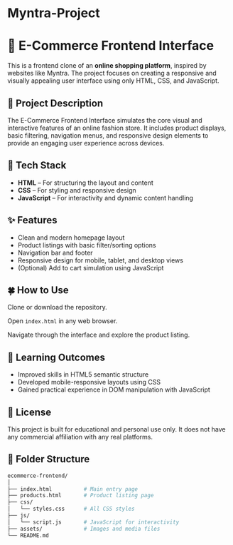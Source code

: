 # Myntra-Project
# 🛒 E-Commerce Frontend Interface

This is a frontend clone of an **online shopping platform**, inspired by websites like Myntra. The project focuses on creating a responsive and visually appealing user interface using only HTML, CSS, and JavaScript.

## 📌 Project Description

The E-Commerce Frontend Interface simulates the core visual and interactive features of an online fashion store. It includes product displays, basic filtering, navigation menus, and responsive design elements to provide an engaging user experience across devices.

## 🧰 Tech Stack

- **HTML** – For structuring the layout and content
- **CSS** – For styling and responsive design
- **JavaScript** – For interactivity and dynamic content handling

## ✨ Features

- Clean and modern homepage layout
- Product listings with basic filter/sorting options
- Navigation bar and footer
- Responsive design for mobile, tablet, and desktop views
- (Optional) Add to cart simulation using JavaScript


## 🍀 How to Use

Clone or download the repository.

Open `index.html` in any web browser.

Navigate through the interface and explore the product listing.

## 🎯 Learning Outcomes

- Improved skills in HTML5 semantic structure  
- Developed mobile-responsive layouts using CSS  
- Gained practical experience in DOM manipulation with JavaScript  

## 📜 License

This project is built for educational and personal use only. It does not have any commercial affiliation with any real platforms.

## 📁 Folder Structure

```bash
ecommerce-frontend/
│
├── index.html          # Main entry page
├── products.html       # Product listing page
├── css/
│   └── styles.css      # All CSS styles
├── js/
│   └── script.js       # JavaScript for interactivity
├── assets/             # Images and media files
└── README.md



